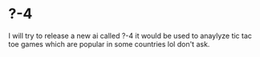 # ?-4
I will try to release a new ai called ?-4 it would be used to anaylyze tic tac toe games which are popular in some countries lol don't ask.
